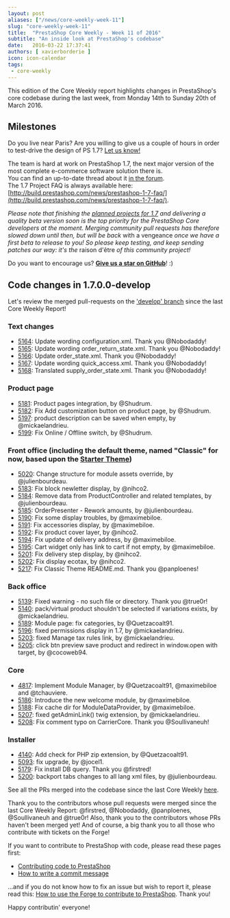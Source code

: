 ```yaml
---
layout: post
aliases: ["/news/core-weekly-week-11"]
slug: "core-weekly-week-11"
title:  "PrestaShop Core Weekly - Week 11 of 2016"
subtitle: "An inside look at PrestaShop's codebase"
date:   2016-03-22 17:37:41
authors: [ xavierborderie ]
icon: icon-calendar
tags:
 - core-weekly
---
```


This edition of the Core Weekly report highlights changes in PrestaShop's core codebase during the last week, from Monday 14th to Sunday 20th of March 2016.


## Milestones

Do you live near Paris? Are you willing to give us a couple of hours in order to test-drive the design of PS 1.7? [Let us know!](http://build.prestashop.com/news/call-for-user-testing-volunteers/)

The team is hard at work on PrestaShop 1.7, the next major version of the most complete e-commerce software solution there is. <br/>
You can find an up-to-date thread about it [in the forum](https://www.prestashop.com/forums/topic/480580-want-to-know-more-about-17/).<br/>
The 1.7 Project FAQ is always available here: [http://build.prestashop.com/news/prestashop-1-7-faq/](http://build.prestashop.com/news/prestashop-1-7-faq/).

_Please note that finishing the [planned projects for 1.7](http://build.prestashop.com/news/meet-prestashop-team-prestashop-1-7/) and delivering a quality beta version soon is the top priority for the PrestaShop Core developers at the moment. Merging community pull requests has therefore slowed down until then, but will be back_ with a vengeance _once we have a first beta to release to you! So please keep testing, and keep sending patches our way: it's the_ raison d'être _of this community project!_

Do you want to encourage us? **[Give us a star on GitHub](https://github.com/PrestaShop/PrestaShop)**! :)


## Code changes in 1.7.0.0-develop

Let's review the merged pull-requests on the ['develop' branch](https://github.com/PrestaShop/PrestaShop/tree/develop) since the last Core Weekly Report!

### Text changes

 * [5164](https://github.com/PrestaShop/PrestaShop/pull/5164): Update wording configuration.xml. Thank you @Nobodaddy!
 * [5165](https://github.com/PrestaShop/PrestaShop/pull/5165): Update wording order_return_state.xml. Thank you @Nobodaddy!
 * [5166](https://github.com/PrestaShop/PrestaShop/pull/5166): Update order_state.xml. Thank you @Nobodaddy!
 * [5167](https://github.com/PrestaShop/PrestaShop/pull/5167): Update wording quick_access.xml. Thank you @Nobodaddy!
 * [5168](https://github.com/PrestaShop/PrestaShop/pull/5168): Translated supply_order_state.xml. Thank you @Nobodaddy!
 
 
### Product page

 * [5181](https://github.com/PrestaShop/PrestaShop/pull/5181): Product pages integration, by @Shudrum.
 * [5182](https://github.com/PrestaShop/PrestaShop/pull/5182): Fix Add customization button on product page, by @Shudrum.
 * [5197](https://github.com/PrestaShop/PrestaShop/pull/5197): product description can be saved when empty, by @mickaelandrieu.
 * [5199](https://github.com/PrestaShop/PrestaShop/pull/5199): Fix Online / Offline switch, by @Shudrum.
 

### Front office (including the default theme, named "Classic" for now, based upon the [Starter Theme](https://github.com/PrestaShop/PrestaShop/tree/develop/themes/classic))

 * [5020](https://github.com/PrestaShop/PrestaShop/pull/5020): Change structure for module assets override, by @julienbourdeau.
 * [5183](https://github.com/PrestaShop/PrestaShop/pull/5183): Fix block newletter display, by @nihco2.
 * [5184](https://github.com/PrestaShop/PrestaShop/pull/5184): Remove data from ProductController and related templates, by @julienbourdeau.
 * [5185](https://github.com/PrestaShop/PrestaShop/pull/5185): OrderPresenter - Rework amounts, by @julienbourdeau.
 * [5190](https://github.com/PrestaShop/PrestaShop/pull/5190): Fix some display troubles, by @maximebiloe.
 * [5191](https://github.com/PrestaShop/PrestaShop/pull/5191): Fix accessories display, by @maximebiloe.
 * [5192](https://github.com/PrestaShop/PrestaShop/pull/5192): Fix product cover layer, by @nihco2.
 * [5194](https://github.com/PrestaShop/PrestaShop/pull/5194): Fix update of delivery address, by @maximebiloe.
 * [5195](https://github.com/PrestaShop/PrestaShop/pull/5195): Cart widget only has link to cart if not empty, by @maximebiloe.
 * [5201](https://github.com/PrestaShop/PrestaShop/pull/5201): Fix delivery step display, by @nihco2.
 * [5202](https://github.com/PrestaShop/PrestaShop/pull/5202): Fix display ecotax, by @nihco2.
 * [5217](https://github.com/PrestaShop/PrestaShop/pull/5217): Fix Classic Theme README.md. Thank you @panploenes!

 
### Back office

 * [5139](https://github.com/PrestaShop/PrestaShop/pull/5139): Fixed warning - no such file or directory. Thank you @true0r!
 * [5140](https://github.com/PrestaShop/PrestaShop/pull/5140): pack/virtual product shouldn't be selected if variations exists, by @mickaelandrieu.
 * [5189](https://github.com/PrestaShop/PrestaShop/pull/5189): Module page: fix categories, by @Quetzacoalt91.
 * [5196](https://github.com/PrestaShop/PrestaShop/pull/5196): fixed permissions display in 1.7, by @mickaelandrieu.
 * [5203](https://github.com/PrestaShop/PrestaShop/pull/5203): fixed Manage tax rules link, by @mickaelandrieu.
 * [5205](https://github.com/PrestaShop/PrestaShop/pull/5205): click btn preview save product and redirect in window.open with target, by @cocoweb94.


### Core

 * [4817](https://github.com/PrestaShop/PrestaShop/pull/4817): Implement Module Manager, by @Quetzacoalt91, @maximebiloe and @tchauviere.
 * [5186](https://github.com/PrestaShop/PrestaShop/pull/5186): Introduce the new welcome module, by @maximebiloe.
 * [5188](https://github.com/PrestaShop/PrestaShop/pull/5188): Fix cache dir for ModuleDataProvider, by @maximebiloe.
 * [5207](https://github.com/PrestaShop/PrestaShop/pull/5207): fixed getAdminLink() twig extension, by @mickaelandrieu.
 * [5208](https://github.com/PrestaShop/PrestaShop/pull/5208): Fix comment typo on CarrierCore. Thank you @Soullivaneuh!
 
 
### Installer

 * [4140](https://github.com/PrestaShop/PrestaShop/pull/4140): Add check for PHP zip extension, by @Quetzacoalt91.
 * [5093](https://github.com/PrestaShop/PrestaShop/pull/5093): fix upgrade, by @jocel1.
 * [5179](https://github.com/PrestaShop/PrestaShop/pull/5179): Fix install DB query. Thank you @firstred!
 * [5200](https://github.com/PrestaShop/PrestaShop/pull/5200): backport tabs changes to all lang xml files, by @julienbourdeau.
 
 

See all the PRs merged into the codebase since the last Core Weekly [here](https://github.com/PrestaShop/PrestaShop/pulls?utf8=%E2%9C%93&q=is%3Apr+is%3Amerged+merged%3A2016-03-06..2016-03-13+).

Thank you to the contributors whose pull requests were merged since the last Core Weekly Report: @firstred, @Nobodaddy, @panploenes, @Soullivaneuh and @true0r! Also, thank you to the contributors whose PRs haven't been merged yet! And of course, a big thank you to all those who contribute with tickets on the Forge!

If you want to contribute to PrestaShop with code, please read these pages first:

 * [Contributing code to PrestaShop](http://doc.prestashop.com/display/PS16/Contributing+code+to+PrestaShop)
 * [How to write a commit message](http://doc.prestashop.com/display/PS16/How+to+write+a+commit+message)

...and if you do not know how to fix an issue but wish to report it, please read this: [How to use the Forge to contribute to PrestaShop](http://doc.prestashop.com/display/PS16/How+to+use+the+Forge+to+contribute+to+PrestaShop). Thank you!

Happy contributin' everyone!
